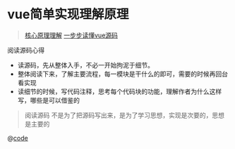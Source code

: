 # vue简单实现理解原理

> [核心原理理解](https://github.com/bison1994/vue-for-learning)
> [一步步读懂vue源码](https://www.cnblogs.com/kidney/p/8018226.html)

阅读源码心得
- 读源码，先从整体入手，不必一开始拘泥于细节。
- 整体阅读下来，了解主要流程，每一模块是干什么的即可，需要的时候再回台看实现
- 读细节的时候，写代码注释，思考每个代码块的功能，理解作者为什么这样写，哪些是可以借鉴的
> 阅读源码 不是为了把源码写出来，是为了学习思想，实现是次要的，思想是主要的

@[code](./vue-0.4.js)
